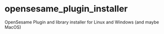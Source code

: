 # opensesame_plugin_installer
OpenSesame Plugin and library installer for Linux and Windows (and maybe MacOS)
